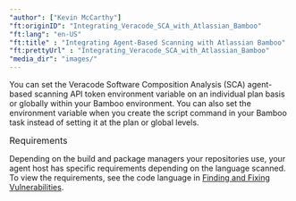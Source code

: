 ```yaml
---
"author": ["Kevin McCarthy"]
"ft:originID": "Integrating_Veracode_SCA_with_Atlassian_Bamboo"
"ft:lang": "en-US"
"ft:title" : "Integrating Agent-Based Scanning with Atlassian Bamboo"
"ft:prettyUrl" : "Integrating_Veracode_SCA_with_Atlassian_Bamboo"
"media_dir": "images/"
---
```


You can set the Veracode Software Composition Analysis (SCA) agent-based scanning API token environment variable on an individual plan basis or globally within your Bamboo environment. You can also set the environment variable when you create the script command in your Bamboo task instead of setting it at the plan or global levels.

<p><span style="font-size: medium;">Requirements</span></p>

Depending on the build and package managers your repositories use, your agent host has specific requirements depending on the language scanned. To view the requirements, see the code language in [Finding and Fixing Vulnerabilities](https://docs.veracode.com/r/Finding_and_Fixing_Vulnerabilities).